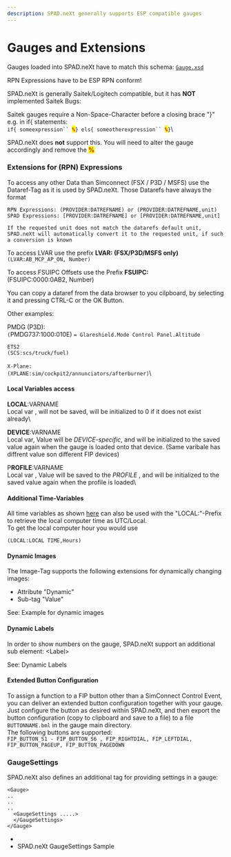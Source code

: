 ```yaml
---
description: SPAD.neXt generally supports ESP compatible gauges
---
```


# Gauges and Extensions

Gauges loaded into SPAD.neXt have to match this schema: [`Gauge.xsd`](https://github.com/c0nnex/SPAD.neXt/blob/master/Gauges/gauge.xsd)

RPN Expressions have to be ESP RPN conform!

SPAD.neXt is generally Saitek/Logitech compatible, but it has **NOT** implemented Saitek Bugs:

Saitek gauges require a Non-Space-Character before a closing brace "}" e.g. in if{ statements:\
`if{ someexpression`` `<mark style="color:red;">**`%`**</mark>`} els{ someotherexpression`` `<mark style="color:red;">**`%`**</mark>`}`\


SPAD.neXt does **not** support this. You will need to alter the gauge accordingly and remove the <mark style="color:red;">**%**</mark>

### Extensions for (RPN) Expressions

To access any other Data than Simconnect (FSX / P3D / MSFS) use the Dataref-Tag as it is used by SPAD.neXt. Those Datarefs have always the format&#x20;

`RPN Expressions: (PROVIDER:DATREFNAME) or (PROVIDER:DATREFNAME,unit)`\
`SPAD Expressions: [PROVIDER:DATREFNAME] or [PROVIDER:DATREFNAME,unit]`

`If the requested unit does not match the datarefs default unit, SPAD.neXt will automatically convert it to the requested unit, if such a conversion is known`

To access LVAR use the prefix **LVAR: (FSX/P3D/MSFS only)**\
`(LVAR:AB_MCP_AP_ON, Number)`&#x20;

To access FSUIPC Offsets use the Prefix **FSUIPC:**\
(FSUIPC:0000:0AB2, Number)

You can copy a dataref from the data browser to you cilpboard, by selecting it and pressing CTRL-C or the OK Button.

Other examples:

PMDG (P3D):\
`(`PMDG737:1000:010E) `= Glareshield.Mode Control Panel.Altitude`

`ETS2`\
`(SCS:scs/truck/fuel)`\
\
`X-Plane:`\
`(XPLANE:sim/cockpit2/annunciators/afterburner)`\


#### Local Variables access

**LOCAL**:VARNAME\
Local var , will not be saved, will be initialized to 0 if it does not exist already\


**DEVICE**:VARNAME\
Local var, Value will be _DEVICE-specific_, and will be initialized to the saved value again when the gauge is loaded onto that device. (Same varibale has diffrent value son different FIP devices)

P**ROFILE**:VARNAME \
Local var , Value will be saved to the _PROFILE_ , and will be initialized to the saved value again when the profile is loaded\


#### Additional Time-Variables

All time variables as shown [here](https://msdn.microsoft.com/en-us/library/cc526981.aspx#EnvironmentData) can also be used with the "LOCAL:"-Prefix to retrieve the local computer time as UTC/Local.\
To get the local computer hour you would use

```
(LOCAL:LOCAL TIME,Hours)
```

#### Dynamic Images

The Image-Tag supports the following extensions for dynamically changing images:

* Attribute "Dynamic"
* Sub-tag "Value"

See: Example for dynamic images

#### Dynamic Labels

In order to show numbers on the gauge, SPAD.neXt support an additional sub element: \<Label>

See: Dynamic Labels

#### Extended Button Configuration

To assign a function to a FIP button other than a SimConnect Control Event, you can deliver an extended button configuration together with your gauge.\
Just configure the button as desired within SPAD.neXt, and then export the button configuration (copy to clipboard and save to a file) to a file `BUTTONNAME.bml` in the gauge main directory.\
The following buttons are supported:\
`FIP_BUTTON_S1 - FIP_BUTTON_S6 , FIP_RIGHTDIAL, FIP_LEFTDIAL, FIP_BUTTON_PAGEUP, FIP_BUTTON_PAGEDOWN`

### GaugeSettings

SPAD.neXt also defines an additional tag for providing settings in a gauge:

```
<Gauge>
..
..
..
  <GaugeSettings .....>
  </GaugeSettings>
</Gauge>
```

*
* SPAD.neXt GaugeSettings Sample
